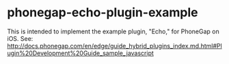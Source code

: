 phonegap-echo-plugin-example
============================

This is intended to implement the example plugin, "Echo," for PhoneGap on iOS. See: http://docs.phonegap.com/en/edge/guide_hybrid_plugins_index.md.html#Plugin%20Development%20Guide_sample_javascript